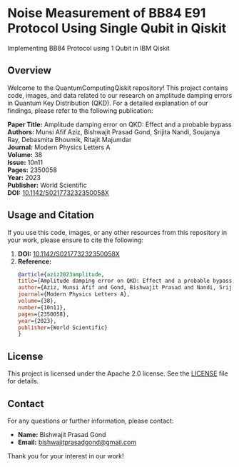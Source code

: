 # Noise Measurement of BB84 E91 Protocol Using Single Qubit in Qiskit

Implementing BB84 Protocol using 1 Qubit in IBM Qiskit

## Overview

Welcome to the QuantumComputingQiskit repository! This project contains code, images, and data related to our research on amplitude damping errors in Quantum Key Distribution (QKD). For a detailed explanation of our findings, please refer to the following publication:

**Paper Title:** Amplitude damping error on QKD: Effect and a probable bypass  
**Authors:** Munsi Afif Aziz, Bishwajit Prasad Gond, Srijita Nandi, Soujanya Ray, Debasmita Bhoumik, Ritajit Majumdar  
**Journal:** Modern Physics Letters A  
**Volume:** 38  
**Issue:** 10n11  
**Pages:** 2350058  
**Year:** 2023  
**Publisher:** World Scientific  
**DOI:** [10.1142/S021773232350058X](https://www.worldscientific.com/doi/10.1142/S021773232350058X)

## Usage and Citation

If you use this code, images, or any other resources from this repository in your work, please ensure to cite the following:

1. **DOI:** [10.1142/S021773232350058X](https://www.worldscientific.com/doi/10.1142/S021773232350058X)
2. **Reference:**
   ```bibtex
   @article{aziz2023amplitude,
   title={Amplitude damping error on QKD: Effect and a probable bypass},
   author={Aziz, Munsi Afif and Gond, Bishwajit Prasad and Nandi, Srijita and Ray, Soujanya and Bhoumik, Debasmita and Majumdar, Ritajit},
   journal={Modern Physics Letters A},
   volume={38},
   number={10n11},
   pages={2350058},
   year={2023},
   publisher={World Scientific}
   }
   ```


## License

This project is licensed under the Apache 2.0 license. See the [LICENSE](LICENSE) file for details.

## Contact

For any questions or further information, please contact:

- **Name:** Bishwajit Prasad Gond
- **Email:** [bishwajitprasadgond@gmail.com](mailto:bishwajitprasadgond@gmail.com)

Thank you for your interest in our work!


